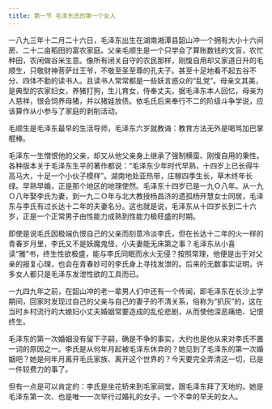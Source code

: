 ```yaml
---
title: 第一节 毛泽东氏的第一个女人
---
```


一八九三年十二月二十六日，毛泽东出生在湖南湘潭县韶山冲一个拥有大小十六间房、二十二亩稻田的富农家庭。父亲毛顺生是一个只学会了算账数钱的文盲，农忙种田，农闲做谷米生意。像所有闭关自守的农民那样，刚愎自用却又家道日升的毛顺生，只敬财神菩萨灶王爷，不敬至圣至尊的孔夫子。甚至十足地看不起五谷不分、四体不勤的读书人。且读书人常常都是一些妖言惑众的“乱党”。母亲文其美，是典型的农家妇女，养猪打狗，生儿育女，侍奉丈夫。据毛泽东本人回忆，母亲为人慈祥，很会饲养母猪，并以猪娃放债。依毛氏后来奉行不二的阶级斗争学说，应该算作从小参与了家庭的剥削活动。

毛顺生是毛泽东最早的生活导师，毛泽东六岁就教诲：教育方法无外是喝骂加巴掌棍棒。

毛泽东一生憎恨他的父亲，却又从他父亲身上继承了强制横蛮、刚愎自用的秉性。各种版本关于毛泽东生平的著作都说：“毛泽东少年时代早熟，十四岁上已长得牛高马大，十足一个小伙子模样”。湖南地处亚热带，庄稼四季生长，草木终年长绿。早熟早婚，正是那个地区的地理使然。毛泽东十四岁已是一九Ｏ八年。从一九Ｏ八年娶李氏为妻，到一九二Ｏ年与北大教授杨昌济的遗孤杨开慧女士同居，毛泽东与李氏有过长达十二年的夫妻名分。这也就是说，毛泽东从十四岁长到二十六岁，正是一个正常男子由性能力成熟到性能力极旺盛的时期。

即使是说毛氏因极端仇恨自己的父亲而刻意冷淡李氏，但在长达十二年的火一样的青春岁月里，李氏又不是妖魔鬼怪，小夫妻能无床第之事？毛泽东从小喜读“雅”书，终生性欲极盛，能与李氏同眠而水火无侵？按照常理，他便是出于对父亲的报复心理，也会在青春妙可的李氏身上寻找发泄的。后来的无数事实证明，许多女人都只是毛泽东发泄性欲的工具而已。

一九四九年之前，在韶山冲的老一辈男人们中还有一个传闻，即毛泽东在长沙上学期间，回家时发现过自己的父亲与自己的妻子的不清关系，俗称为“扒灰”的，这在当时乡村流行的大媳妇小丈夫婚姻常要造成的乱伦悲剧，从而使他深恶痛绝、记恨终生。

毛泽东的第一次婚姻没有留下子嗣，确是不争的事实，大约也是他从来对李氏不置一词的原因之一。李氏是从何年月起被毛泽东休弃的？她见到了毛泽东的第一次婚姻吧？她是何年月离开毛氏家族、离开这个世界的？今天要完全弄清这一切，已是一件较费力的事了。

但有一点是可以肯定的：李氏是坐花轿来到毛家祠堂，跟毛泽东拜了天地的。她是毛泽东第一次、也是唯一一次举行过婚礼的女子。一个不幸的早夭的女人。
